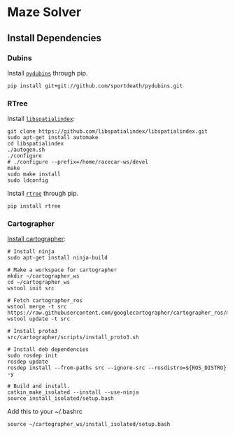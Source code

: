 # Maze Solver

## Install Dependencies

### Dubins

Install [```pydubins```](https://github.com/AndrewWalker/pydubins) through pip.

    pip install git+git://github.com/sportdeath/pydubins.git

### RTree

Install [```libspatialindex```](http://libspatialindex.github.io/index.html):

    git clone https://github.com/libspatialindex/libspatialindex.git
    sudo apt-get install automake
    cd libspatialindex
    ./autogen.sh
    ./configure
    # ./configure --prefix=/home/racecar-ws/devel
    make
    sudo make install
    sudo ldconfig

Install [```rtree```](http://toblerity.org/rtree/) through pip.

    pip install rtree
    
### Cartographer

[Install cartographer](https://google-cartographer-ros.readthedocs.io/en/latest/):

    # Install ninja
    sudo apt-get install ninja-build
    
    # Make a workspace for cartographer
    mkdir ~/cartographer_ws
    cd ~/cartographer_ws
    wstool init src
    
    # Fetch cartographer_ros
    wstool merge -t src https://raw.githubusercontent.com/googlecartographer/cartographer_ros/master/cartographer_ros.rosinstall
    wstool update -t src
    
    # Install proto3
    src/cartographer/scripts/install_proto3.sh
    
    # Install deb dependencies
    sudo rosdep init
    rosdep update
    rosdep install --from-paths src --ignore-src --rosdistro=${ROS_DISTRO} -y
    
    # Build and install.
    catkin_make_isolated --install --use-ninja
    source install_isolated/setup.bash

Add this to your ~/.bashrc

    source ~/cartographer_ws/install_isolated/setup.bash
